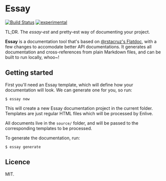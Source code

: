 Essay
=====

[![Build Status](https://secure.travis-ci.org/kurisuwhyte/essay.png)](http://travis-ci.org/kurisuwhyte/essay)
[![experimental](http://hughsk.github.io/stability-badges/dist/experimental.svg)](http://github.com/hughsk/stability-badges)

TL;DR. The *essay-est* and pretty-est way of documenting your project.

**Essay** is a documentation tool that's based on
[@rstacruz's Flatdoc](http://ricostacruz.com/flatdoc/), with a few changes to
accomodate better API documentations. It generates all documentation and
cross-references from plain Markdown files, and can be built to run locally,
whoo~!


## Getting started

First you'll need an Essay template, which will define how your documentation
will look. We can generate one for you, so run:

    $ essay new

This will create a new Essay documentation project in the current
folder. Templates are just regular HTML files which will be processed by
Enlive.

All documents live in the `source/` folder, and will be passed to the
corresponding templates to be processed.

To generate the documentation, run:

    $ essay generate



## Licence

MIT.

